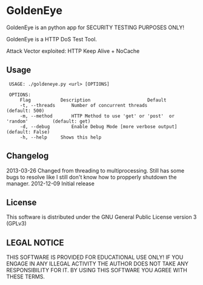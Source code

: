 GoldenEye 
================

GoldenEye is an python app for SECURITY TESTING PURPOSES ONLY!

GoldenEye is a HTTP DoS Test Tool. 

Attack Vector exploited: HTTP Keep Alive + NoCache

Usage
-----------------------------------------------------------------------------------------------------------
     USAGE: ./goldeneye.py <url> [OPTIONS]
    
     OPTIONS:
         Flag           Description                     Default
         -t, --threads      Number of concurrent threads                (default: 500)
         -m, --method       HTTP Method to use 'get' or 'post'  or 'random'         (default: get)
         -d, --debug        Enable Debug Mode [more verbose output]         (default: False)
         -h, --help     Shows this help


Changelog
-----------------------------------------------------------------------------
2013-03-26  Changed from threading to multiprocessing. Still has some bugs to resolve like I still don't know how to propperly shutdown the manager.
2012-12-09  Initial release

License
-----------------------------------------
This software is distributed under the GNU General Public License version 3 (GPLv3)

LEGAL NOTICE
-----------------------------------------
THIS SOFTWARE IS PROVIDED FOR EDUCATIONAL USE ONLY! IF YOU ENGAGE IN ANY ILLEGAL ACTIVITY THE AUTHOR DOES NOT TAKE ANY RESPONSIBILITY FOR IT. BY USING THIS SOFTWARE YOU AGREE WITH THESE TERMS.
